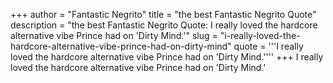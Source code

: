 +++
author = "Fantastic Negrito"
title = "the best Fantastic Negrito Quote"
description = "the best Fantastic Negrito Quote: I really loved the hardcore alternative vibe Prince had on 'Dirty Mind.'"
slug = "i-really-loved-the-hardcore-alternative-vibe-prince-had-on-dirty-mind"
quote = '''I really loved the hardcore alternative vibe Prince had on 'Dirty Mind.''''
+++
I really loved the hardcore alternative vibe Prince had on 'Dirty Mind.'
